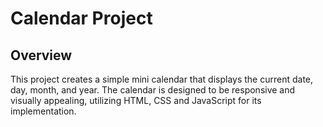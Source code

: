 # Calendar Project
## Overview
This project creates a simple mini calendar that displays the current date, day, month, and year. 
The calendar is designed to be responsive and visually appealing, utilizing HTML, CSS
and JavaScript for its implementation.
